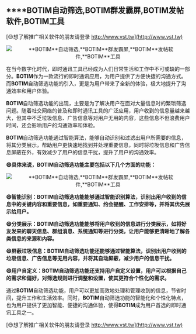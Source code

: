 ## ****BOTIM**自动筛选,**BOTIM**群发霸屏,**BOTIM**发帖软件,**BOTIM**工具**

[😍想了解推广相关软件的朋友请登录 http://www.vst.tw](http://www.vst.tw)

 <center><img src="https://vst.tw/MP4/tuiguang/png/5.png" alt="**BOTIM**自动筛选,**BOTIM**群发霸屏,**BOTIM**发帖软件,**BOTIM**工具"></center>

在当今数字化时代，即时通讯工具已经成为人们日常生活和工作中不可或缺的一部分。**BOTIM**作为一款流行的即时通讯应用，为用户提供了方便快捷的沟通方式。而**BOTIM**自动筛选功能的引入，更是为用户带来了全新的体验，极大地提升了沟通效率和用户体验。

**BOTIM**自动筛选功能的出现，主要是为了解决用户在面对大量信息时的繁琐筛选问题。随着社交网络的普及和即时通讯工具的广泛应用，用户收到的信息量越来越大，但其中不乏垃圾信息、广告信息等对用户无用的内容，这些信息不但浪费用户时间，还会影响用户的沟通效率和体验。

**BOTIM**自动筛选功能通过智能算法，能够自动识别和过滤出用户所需要的信息，将其分类展示，帮助用户更快速地找到并处理重要信息，同时将垃圾信息和广告信息屏蔽在外，有效减少了用户的信息干扰，提升了用户的沟通效率。

**😄具体来说，**BOTIM**自动筛选功能主要包括以下几个方面的功能：**

 <center><img src="https://vst.tw/MP4/tuiguang/png/1.png" alt="**BOTIM**自动筛选,**BOTIM**群发霸屏,**BOTIM**发帖软件,**BOTIM**工具"></center>

**😄智能识别：**BOTIM**自动筛选功能能够通过智能识别算法，识别出用户收到的信息中的关键内容和重要信息，如重要通知、约会提醒、工作安排等，并将其优先展示给用户。**

**😄分类展示：**BOTIM**自动筛选功能能够将用户收到的信息进行分类展示，如将好友发来的聊天信息、群组消息、系统通知等进行分类，让用户能够更清晰地了解各类信息的来源和内容。**

**😄屏蔽垃圾信息：**BOTIM**自动筛选功能还能够通过智能算法，识别出用户收到的垃圾信息、广告信息等无用内容，并将其自动屏蔽，减少用户的信息干扰。**

**😄用户自定义：**BOTIM**自动筛选功能还支持用户自定义设置，用户可以根据自己的需求和偏好，对筛选规则进行调整和设置，使其更符合个性化的需求。**

通过**BOTIM**自动筛选功能，用户可以更加高效地处理和管理收到的信息，节省时间，提升工作和生活效率。同时，**BOTIM**自动筛选功能的智能化和个性化特点，也为用户提供了更加智能、便捷的沟通体验，使得**BOTIM**成为用户首选的即时通讯工具之一。

[😍想了解推广相关软件的朋友请登录 http://www.vst.tw](http://www.vst.tw)



